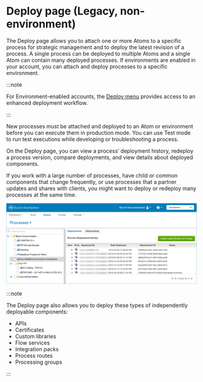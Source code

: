 # Deploy page \(Legacy, non-environment\) 

<head>
  <meta name="guidename" content="Integration"/>
  <meta name="context" content="GUID-a46e0813-6355-427b-9d92-4390e9d9e898"/>
</head>


The Deploy page allows you to attach one or more Atoms to a specific process for strategic management and to deploy the latest revision of a process. A single process can be deployed to multiple Atoms and a single Atom can contain many deployed processes. If environments are enabled in your account, you can attach and deploy processes to a specific environment.

:::note

For Environment-enabled accounts, the [Deploy menu](c-atm-Deploy_menu_10d40903-a721-4630-bcac-769d1b87a9dd.md) provides access to an enhanced deployment workflow.

:::

New processes must be attached and deployed to an Atom or environment before you can execute them in production mode. You can use Test mode to run test executions while developing or troubleshooting a process.

On the Deploy page, you can view a process’ deployment history, redeploy a process version, compare deployments, and view details about deployed components.

If you work with a large number of processes, have child or common components that change frequently, or use processes that a partner updates and shares with clients, you might want to deploy or redeploy many processes at the same time.

![Deploy page for non-environment accounts.](../Images/deploy-fs-deployments-atoms.jpg)

:::note

The Deploy page also allows you to deploy these types of independently deployable components:

- APIs
- Certificates
- Custom libraries
- Flow services
- Integration packs
- Process routes
- Processing groups

:::
